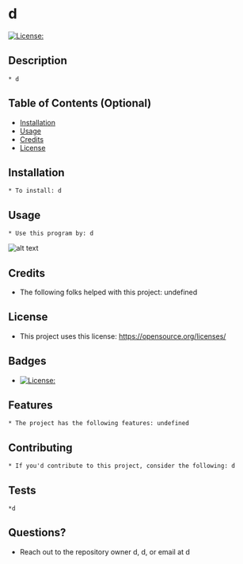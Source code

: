 
  # d
  [![License: ](https://img.shields.io/badge/License--yellow.svg)](https://opensource.org/licenses/)

  ## Description 
    * d
  ## Table of Contents (Optional)
  
  * [Installation](#installation)
  * [Usage](#usage)
  * [Credits](#credits)
  * [License](#license)

  ## Installation
    * To install: d
  
  ## Usage 
    * Use this program by: d
  
  ![alt text](assets/images/ss.png)
  
  
  ## Credits
   * The following folks helped with this project: undefined
  
  ## License
   * This project uses this license: https://opensource.org/licenses/
  
  ## Badges
  
  * [![License: ](https://img.shields.io/badge/License--yellow.svg)](https://opensource.org/licenses/)
  
  ## Features
    * The project has the following features: undefined
  
  ## Contributing
    * If you'd contribute to this project, consider the following: d 
  ## Tests
    *d

  ## Questions?
  * Reach out to the repository owner d, d, or email at d

